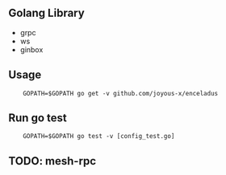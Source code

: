 ## Golang Library
- grpc 
- ws
- ginbox


## Usage
```
    GOPATH=$GOPATH go get -v github.com/joyous-x/enceladus
```

## Run go test
```
    GOPATH=$GOPATH go test -v [config_test.go]
```

## TODO: mesh-rpc